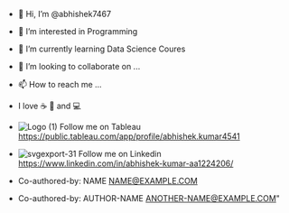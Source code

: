 - 👋 Hi, I’m @abhishek7467
- 👀 I’m interested in Programming
- 🌱 I’m currently learning Data Science Coures
- 💞️ I’m looking to collaborate on ...
- 📫 How to reach me ...
- I love ☕ 🍕 and 💻
- ![Logo (1)](https://user-images.githubusercontent.com/89588417/202667115-7cb731fd-2448-45a8-8d62-c22d3b74cf1c.png)
    Follow me on Tableau  https://public.tableau.com/app/profile/abhishek.kumar4541
-  ![svgexport-31](https://user-images.githubusercontent.com/89588417/202666166-2495d930-7070-4d1d-8db8-d528290b5b19.png)
   Follow me on Linkedin https://www.linkedin.com/in/abhishek-kumar-aa1224206/

- Co-authored-by: NAME <NAME@EXAMPLE.COM>
- Co-authored-by: AUTHOR-NAME <ANOTHER-NAME@EXAMPLE.COM>"
<!---
abhishek7467/abhishek7467 is a ✨ special ✨ repository because its `README.md` (this file) appears on your GitHub profile.
You can click the Preview link to take a look at your changes.
--->
